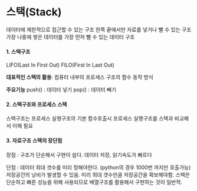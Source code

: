 # 스택(Stack)

>
데이터에 제한적으로 접근할 수 있는 구조
한쪽 끝에서만 자료를 넣거나 뺄 수 있는 구조
가장 나중에 쌓은 데이터를 가장 먼저 뺄 수 있는 데이터 구조

#### 1. 스택구조
LIFO(Last In First Out)
FILO(First In Last Out)

**대표적인 스택의 활용**: 
컴퓨터 내부의 프로세스 구조의 함수 동작 방식

**주요기능**
push() : 데이터 넣기
pop()  : 데이터 빼기

#### 2. 스택구조와 프로세스 스택
스택구조는 프로세스 실행구조의 기본
함수호출시 프로세스 실행구조를 스택과 비교해서 이해 필요

#### 3. 자료구조 스택의 장단점

장점 : 
구조가 단순해서 구현이 쉽다.
데이터 저장, 읽기속도가 빠르다

단점 : 
데이터 최대 갯수를 미리 정해야한다. (python의 경우 1000번 까지만 호출가능)
저장공간의 낭비가 발생할 수 있음.
미리 최대 갯수만큼 저장공간을 확보해야함.
스택은 단순하고 빠른 성능을 위해 사용되므로 배열구조를 활용해서 구현하는 것이 일반적.
